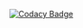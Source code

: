 [![Codacy Badge](https://api.codacy.com/project/badge/Grade/3e2a7ca84bce40a7a4414697e40f7556)](https://www.codacy.com/app/bhuvana04/Testing?utm_source=github.com&amp;utm_medium=referral&amp;utm_content=bhuvana04/Testing&amp;utm_campaign=Badge_Grade)
